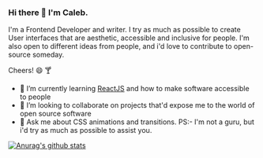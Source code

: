 ### Hi there 👋 I'm Caleb.

I'm a Frontend Developer and writer. I try as much as possible to create User interfaces that are aesthetic, accessible and inclusive for people. I'm also open to different ideas from people, and i'd love to contribute to open-source someday.

Cheers! :smile: :cocktail:

- 🌱 I’m currently learning [ReactJS](httsp://reactjs.com) and how to make software accessible to people
- 👯 I’m looking to collaborate on projects that'd expose me to the world of open source software
- 💬 Ask me about CSS animations and transitions.
PS:- I'm not a guru, but i'd try as much as possible to assist you.

[![Anurag's github stats](https://github-readme-stats.vercel.app/api?username=Caleb335&theme=radical&show_icons=true&hide=stars,pr)](https://github.com/anuraghazra/github-readme-stats)
